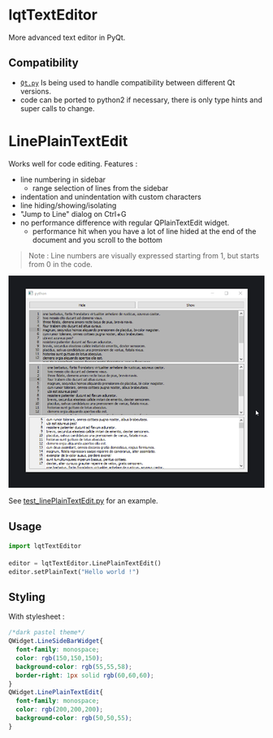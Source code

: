 # lqtTextEditor

More advanced text editor in PyQt.

## Compatibility

- [`Qt.py`](https://github.com/mottosso/Qt.py) Is being used to handle compatibility
between different Qt versions.
- code can be ported to python2 if necessary, there is only type hints and super
calls to change.

# LinePlainTextEdit

Works well for code editing. Features :
- line numbering in sidebar
  - range selection of lines from the sidebar 
- indentation and unindentation with custom characters
- line hiding/showing/isolating
- "Jump to Line" dialog on Ctrl+G
- no performance difference with regular QPlainTextEdit widget.
  - performance hit when you have a lot of line hided at the end of the document and you scroll to the bottom

> Note : Line numbers are visually expressed starting from 1, but starts from 0 in the code.

![demo gif of using the LinenumberedTextEditor](./doc/img/LinenumberedTextEditor.demo.gif)

See [test_linePlainTextEdit.py](tests/test_linePlainTextEdit.py) for an example.

## Usage

```python
import lqtTextEditor

editor = lqtTextEditor.LinePlainTextEdit()
editor.setPlainText("Hello world !")
```

## Styling 

With stylesheet :

```css
/*dark pastel theme*/
QWidget.LineSideBarWidget{
  font-family: monospace;
  color: rgb(150,150,150);
  background-color: rgb(55,55,58);
  border-right: 1px solid rgb(60,60,60);
}
QWidget.LinePlainTextEdit{
  font-family: monospace;
  color: rgb(200,200,200);
  background-color: rgb(50,50,55);
}
```